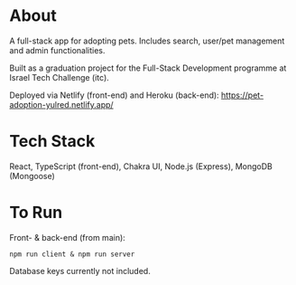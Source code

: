 # About
A full-stack app for adopting pets. Includes search, user/pet management and admin functionalities.

Built as a graduation project for the Full-Stack Development programme at Israel Tech Challenge (itc).

Deployed via Netlify (front-end) and Heroku (back-end): https://pet-adoption-yulred.netlify.app/

# Tech Stack
React, TypeScript (front-end), Chakra UI, Node.js (Express), MongoDB (Mongoose)

# To Run
Front- & back-end (from main):

```
npm run client & npm run server
```

Database keys currently not included.
